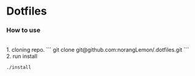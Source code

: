 Dotfiles
=========

### How to use
<br>
1. cloning repo.
```
git clone git@github.com:norangLemon/.dotfiles.git
```
<br>
2. run install

```
./install
```
